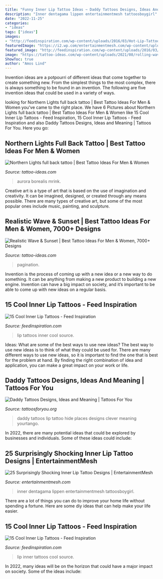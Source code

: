 ```yaml
---
title: "Funny Inner Lip Tattoo Ideas ~ Daddy Tattoos Designs, Ideas And Meaning"
description: "Inner dentagama lippen entertainmentmesh tattoosboygirl"
date: "2022-11-25"
categories:
- "ideas"
tags: ["ideas"]
images:
- "http://feedinspiration.com/wp-content/uploads/2016/03/Hot-Lip-Tattoo-Designs.jpg"
featuredImage: "https://i2.wp.com/entertainmentmesh.com/wp-content/uploads/2014/10/insert_here_by_inkjunkie666-d4ryl3m.jpg?w=600"
featured_image: "http://feedinspiration.com/wp-content/uploads/2016/03/Jokes-Tattoo-On-Lip.jpg"
image: "https://tattoo-ideas.com/wp-content/uploads/2021/08/rolling-wave.jpg"
ShowToc: true
author: "Amos Lind"
---
```



Invention ideas are a potpourri of different ideas that come together to create something new. From the simplest things to the most complex, there is always something to be found in an invention. The following are five invention ideas that could be used in a variety of ways.

	

		
looking for Northern Lights full back tattoo | Best Tattoo Ideas For Men &amp; Women you've came to the right place. We have 6 Pictures about Northern Lights full back tattoo | Best Tattoo Ideas For Men &amp; Women like 15 Cool Inner Lip Tattoos - Feed Inspiration, 15 Cool Inner Lip Tattoos - Feed Inspiration and also Daddy Tattoos Designs, Ideas and Meaning | Tattoos For You. Here you go:
		
    
## Northern Lights Full Back Tattoo | Best Tattoo Ideas For Men &amp; Women

<img loading=lazy src="https://tattoo-ideas.com/wp-content/uploads/2020/03/northern-lights-768x802.jpg" onerror="this.onerror=null;this.src='https://tse3.mm.bing.net/th?id=OIP.nWGTO6eLT7fxO7EyTNKJ1wHaHu&amp;pid=15.1';" alt="Northern Lights full back tattoo | Best Tattoo Ideas For Men &amp; Women">

_Source: tattoo-ideas.com_

>aurora borealis mrink. 

	

Creative art is a type of art that is based on the use of imagination and creativity. It can be imagined, designed, or created through any means possible. There are many types of creative art, but some of the most popular ones include music, painting, and sculpture.

    
## Realistic Wave &amp; Sunset | Best Tattoo Ideas For Men &amp; Women, 7000+ Designs

<img loading=lazy src="https://tattoo-ideas.com/wp-content/uploads/2021/08/rolling-wave.jpg" onerror="this.onerror=null;this.src='https://tse4.mm.bing.net/th?id=OIP.AuKhRu6AyxfdCp-kzqsfIAHaJO&amp;pid=15.1';" alt="Realistic Wave &amp; Sunset | Best Tattoo Ideas For Men &amp; Women, 7000+ Designs">

_Source: tattoo-ideas.com_

>pagination. 

	

Invention is the process of coming up with a new idea or a new way to do something. It can be anything from making a new product to building a new engine. Invention can have a big impact on society, and it’s important to be able to come up with new ideas on a regular basis.

    
## 15 Cool Inner Lip Tattoos - Feed Inspiration

<img loading=lazy src="http://feedinspiration.com/wp-content/uploads/2016/03/Hot-Lip-Tattoo-Designs.jpg" onerror="this.onerror=null;this.src='https://tse3.mm.bing.net/th?id=OIP.md_d543wRVNny7WIb1u5OgHaJ4&amp;pid=15.1';" alt="15 Cool Inner Lip Tattoos - Feed Inspiration">

_Source: feedinspiration.com_

>lip tattoos inner cool source. 

	

Ideas: What are some of the best ways to use new ideas?
The best way to use new ideas is to think of what they could be used for. There are many different ways to use new ideas, so it is important to find the one that is best for the problem at hand. By finding the right combination of idea and application, you can make a great impact on your work or life.

    
## Daddy Tattoos Designs, Ideas And Meaning | Tattoos For You

<img loading=lazy src="https://www.tattoosforyou.org/wp-content/uploads/2016/10/Daddy-Tattoos-on-Lip.jpg" onerror="this.onerror=null;this.src='https://tse2.mm.bing.net/th?id=OIP.42inRNnEXmnwvIVjqjik9AHaFj&amp;pid=15.1';" alt="Daddy Tattoos Designs, Ideas and Meaning | Tattoos For You">

_Source: tattoosforyou.org_

>daddy tattoos lip tattoo hide places designs clever meaning yourtango. 

	

In 2022, there are many potential ideas that could be explored by businesses and individuals. Some of these ideas could include: 

    
## 25 Surprisingly Shocking Inner Lip Tattoo Designs | EntertainmentMesh

<img loading=lazy src="https://i2.wp.com/entertainmentmesh.com/wp-content/uploads/2014/10/insert_here_by_inkjunkie666-d4ryl3m.jpg?w=600" onerror="this.onerror=null;this.src='https://tse2.mm.bing.net/th?id=OIP.cc6OIpYJvTxPAf5WA_-lRAHaFj&amp;pid=15.1';" alt="25 Surprisingly Shocking Inner Lip Tattoo Designs | EntertainmentMesh">

_Source: entertainmentmesh.com_

>inner dentagama lippen entertainmentmesh tattoosboygirl. 

	

There are a lot of things you can do to improve your home life without spending a fortune. Here are some diy ideas that can help make your life easier.

    
## 15 Cool Inner Lip Tattoos - Feed Inspiration

<img loading=lazy src="http://feedinspiration.com/wp-content/uploads/2016/03/Jokes-Tattoo-On-Lip.jpg" onerror="this.onerror=null;this.src='https://tse4.mm.bing.net/th?id=OIP.EVmMp0so_uK11FPr3JkQ6gHaKI&amp;pid=15.1';" alt="15 Cool Inner Lip Tattoos - Feed Inspiration">

_Source: feedinspiration.com_

>lip inner tattoos cool source. 

	

In 2022, many ideas will be on the horizon that could have a major impact on society. Some of the ideas include: 

